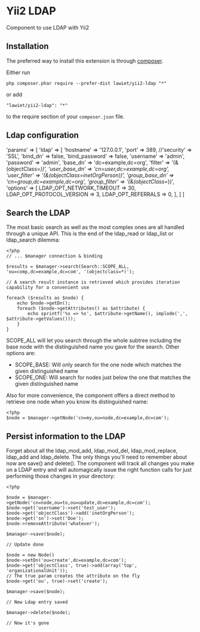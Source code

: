 Yii2 LDAP
==================
Component to use LDAP with Yii2


Installation
------------

The preferred way to install this extension is through [composer](http://getcomposer.org/download/).

Either run

```
php composer.phar require --prefer-dist lawiet/yii2-ldap "*"
```

or add

```
"lawiet/yii2-ldap": "*"
```

to the require section of your `composer.json` file.


Ldap configuration
--------------------
'params' => [
  'ldap' => [
    'hostname' => '127.0.0.1',
		'port' => 389,
		//'security' => 'SSL',
		'bind_dn' => false,
		'bind_password' => false,
		'username' => 'admin',
		'password' => 'admin',
		'base_dn' => 'dc=example,dc=org',
		'filter'  => '(&(objectClass=*))',
		'user_base_dn' => 'cn=user,dc=example,dc=org',
		'user_filter' => '(&(objectClass=inetOrgPerson))',
		'group_base_dn' => 'cn=group,dc=example,dc=org',
		'group_filter' => '(&(objectClass=*))',
		'options' => [
			LDAP_OPT_NETWORK_TIMEOUT => 30,
			LDAP_OPT_PROTOCOL_VERSION => 3,
			LDAP_OPT_REFERRALS => 0,
		],
  ]
]



Search the LDAP
---------------

The most basic search as well as the most complex ones are all handled through a unique API. This is the end of the
ldap_read or ldap_list or ldap_search dilemma:

    <?php
    // ... $manager connection & binding

    $results = $manager->search(Search::SCOPE_ALL, 'ou=comp,dc=example,dc=com', '(objectclass=*)');

    // A search result instance is retrieved which provides iteration capability for a convenient use

    foreach ($results as $node) {
        echo $node->getDn();
        foreach ($node->getAttributes() as $attribute) {
            echo sprintf('%s => %s', $attribute->getName(), implode(',', $attribute->getValues()));
        }
    }

SCOPE_ALL will let you search through the whole subtree including the base node with the distinguished name
you gave for the search. Other options are:
- SCOPE_BASE: Will only search for the one node which matches the given distinguished name
- SCOPE_ONE: Will search for nodes just below the one that matches the given distinguished name

Also for more convenience, the component offers a direct method to retrieve one node when you know its
distinguished name:

    <?php
    $node = $manager->getNode('cn=my,ou=node,dc=example,dc=com');

Persist information to the LDAP
-------------------------------

Forget about all the ldap_mod_add, ldap_mod_del, ldap_mod_replace, ldap_add and ldap_delete. The only things you'll
need to remember about now are save() and delete(). The component will track all changes you make on a LDAP entry
and will automagically issue the right function calls for just performing those changes in your directory:

    <?php

    $node = $manager->getNode('cn=node,ou=to,ou=update,dc=example,dc=com');
    $node->get('username')->set('test_user');
    $node->get('objectClass')->add('inetOrgPerson');
    $node->get('sn')->set('Doe');
    $node->removeAttribute('whatever');

    $manager->save($node);

    // Update done

    $node = new Node()
    $node->setDn('ou=create',dc=example,dc=com');
    $node->get('objectClass', true)->add(array('top', 'organizationalUnit'));
    // The true param creates the attribute on the fly
    $node->get('ou', true)->set('create');

    $manager->save($node);

    // New Ldap entry saved

    $manager->delete($node);

    // Now it's gone
